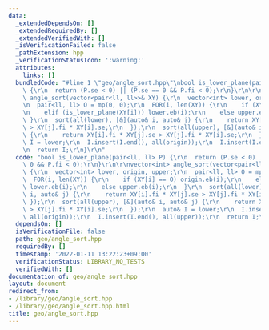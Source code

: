 ```yaml
---
data:
  _extendedDependsOn: []
  _extendedRequiredBy: []
  _extendedVerifiedWith: []
  _isVerificationFailed: false
  _pathExtension: hpp
  _verificationStatusIcon: ':warning:'
  attributes:
    links: []
  bundledCode: "#line 1 \"geo/angle_sort.hpp\"\nbool is_lower_plane(pair<ll, ll> P)\
    \ {\r\n  return (P.se < 0) || (P.se == 0 && P.fi < 0);\r\n}\r\n\r\nvector<int>\
    \ angle_sort(vector<pair<ll, ll>>& XY) {\r\n  vector<int> lower, origin, upper;\r\
    \n  pair<ll, ll> O = mp(0, 0);\r\n  FOR(i, len(XY)) {\r\n    if (XY[i] == O) origin.eb(i);\r\
    \n    elif (is_lower_plane(XY[i])) lower.eb(i);\r\n    else upper.eb(i);\r\n \
    \ }\r\n  sort(all(lower), [&](auto& i, auto& j) {\r\n    return XY[i].fi * XY[j].se\
    \ > XY[j].fi * XY[i].se;\r\n  });\r\n  sort(all(upper), [&](auto& i, auto& j)\
    \ {\r\n    return XY[i].fi * XY[j].se > XY[j].fi * XY[i].se;\r\n  });\r\n  auto&\
    \ I = lower;\r\n  I.insert(I.end(), all(origin));\r\n  I.insert(I.end(), all(upper));\r\
    \n  return I;\r\n}\r\n"
  code: "bool is_lower_plane(pair<ll, ll> P) {\r\n  return (P.se < 0) || (P.se ==\
    \ 0 && P.fi < 0);\r\n}\r\n\r\nvector<int> angle_sort(vector<pair<ll, ll>>& XY)\
    \ {\r\n  vector<int> lower, origin, upper;\r\n  pair<ll, ll> O = mp(0, 0);\r\n\
    \  FOR(i, len(XY)) {\r\n    if (XY[i] == O) origin.eb(i);\r\n    elif (is_lower_plane(XY[i]))\
    \ lower.eb(i);\r\n    else upper.eb(i);\r\n  }\r\n  sort(all(lower), [&](auto&\
    \ i, auto& j) {\r\n    return XY[i].fi * XY[j].se > XY[j].fi * XY[i].se;\r\n \
    \ });\r\n  sort(all(upper), [&](auto& i, auto& j) {\r\n    return XY[i].fi * XY[j].se\
    \ > XY[j].fi * XY[i].se;\r\n  });\r\n  auto& I = lower;\r\n  I.insert(I.end(),\
    \ all(origin));\r\n  I.insert(I.end(), all(upper));\r\n  return I;\r\n}\r\n"
  dependsOn: []
  isVerificationFile: false
  path: geo/angle_sort.hpp
  requiredBy: []
  timestamp: '2022-01-11 13:22:23+09:00'
  verificationStatus: LIBRARY_NO_TESTS
  verifiedWith: []
documentation_of: geo/angle_sort.hpp
layout: document
redirect_from:
- /library/geo/angle_sort.hpp
- /library/geo/angle_sort.hpp.html
title: geo/angle_sort.hpp
---
```

